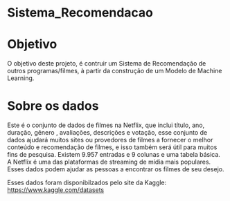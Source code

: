 # Sistema_Recomendacao
 

# Objetivo

O objetivo deste projeto, é contruir um Sistema de Recomendação de outros programas/filmes, à partir da construção de um Modelo de Machine Learning.

# Sobre os dados

Este é o conjunto de dados de filmes na Netflix, que inclui título, ano, duração, gênero , avaliações, descrições e votação, esse conjunto de dados ajudará muitos sites ou provedores de filmes a fornecer o melhor conteúdo e recomendação de filmes, e isso também será útil para muitos fins de pesquisa. Existem 9.957 entradas e 9 colunas e uma tabela básica. A Netflix é uma das plataformas de streaming de mídia mais populares. Esses dados podem ajudar as pessoas a encontrar os filmes de seu desejo.

Esses dados foram disponibilzados pelo site da Kaggle: https://www.kaggle.com/datasets
